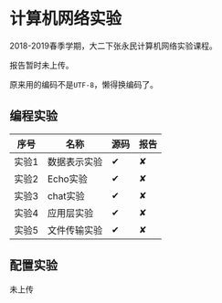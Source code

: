# 计算机网络实验

2018-2019春季学期，大二下张永民计算机网络实验课程。

报告暂时未上传。

原来用的编码不是`UTF-8`，懒得换编码了。



## 编程实验

| 序号  | 名称         | 源码 | 报告 |
| ----- | ------------ | ---- | ---- |
| 实验1 | 数据表示实验 | ✔    | ✘    |
| 实验2 | Echo实验     | ✔    | ✘    |
| 实验3 | chat实验     | ✔    | ✘    |
| 实验4 | 应用层实验   | ✔    | ✘    |
| 实验5 | 文件传输实验 | ✔    | ✘    |

## 配置实验

未上传